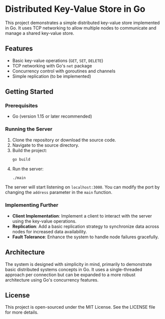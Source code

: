 
# Distributed Key-Value Store in Go

This project demonstrates a simple distributed key-value store implemented in Go. It uses TCP networking to allow multiple nodes to communicate and manage a shared key-value store.

## Features

- Basic key-value operations (`GET`, `SET`, `DELETE`)
- TCP networking with Go's `net` package
- Concurrency control with goroutines and channels
- Simple replication (to be implemented)

## Getting Started

### Prerequisites

- Go (version 1.15 or later recommended)

### Running the Server

1. Clone the repository or download the source code.
2. Navigate to the source directory.
3. Build the project:
   ```bash
   go build
   ```
4. Run the server:
   ```bash
   ./main
   ```

The server will start listening on `localhost:3000`. You can modify the port by changing the `address` parameter in the `main` function.

### Implementing Further

- **Client Implementation**: Implement a client to interact with the server using the key-value operations.
- **Replication**: Add a basic replication strategy to synchronize data across nodes for increased data availability.
- **Fault Tolerance**: Enhance the system to handle node failures gracefully.

## Architecture

The system is designed with simplicity in mind, primarily to demonstrate basic distributed systems concepts in Go. It uses a single-threaded approach per connection but can be expanded to a more robust architecture using Go's concurrency features.

## License

This project is open-sourced under the MIT License. See the LICENSE file for more details.
